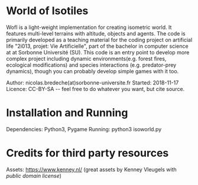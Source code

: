 World of Isotiles
=================

WofI is a light-weight implementation for creating isometric world. It features multi-level terrains with altitude, objects and agents. The code is primarily developed as a teaching material for the coding project on artificial life "2i013, projet: Vie Artificielle", part of the bachelor in computer science at at Sorbonne Université (SU). This code is an entry point to develop more complex project including dynamic environments(e.g. forest fires, ecological modifications) and species interactions (e.g. predator-prey dynamics), though you can probably develop simple games with it too.

Author: nicolas.bredeche(at)sorbonne-universite.fr
Started: 2018-11-17
Licence: CC-BY-SA -- feel free to do whatever you want, but cite source.

Installation and Running
========================

Dependencies: Python3, Pygame
Running: python3 isoworld.py

Credits for third party resources
=================================

Assets: https://www.kenney.nl/ (great assets by Kenney Vleugels with *public domain license*)
